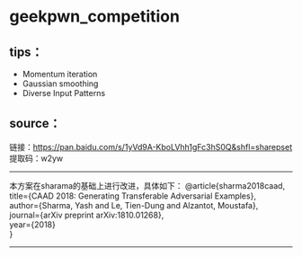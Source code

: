 geekpwn_competition
===========================
tips：
-----------
* Momentum iteration
* Gaussian smoothing
* Diverse Input Patterns

source：
-----------
链接：https://pan.baidu.com/s/1yVd9A-KboLVhh1gFc3hS0Q&shfl=sharepset 
提取码：w2yw 
****
本方案在sharama的基础上进行改进，具体如下：
@article{sharma2018caad,<br>
  title={CAAD 2018: Generating Transferable Adversarial Examples},<br>
  author={Sharma, Yash and Le, Tien-Dung and Alzantot, Moustafa},<br>
  journal={arXiv preprint arXiv:1810.01268},<br>
  year={2018}<br>
}<br>
****
